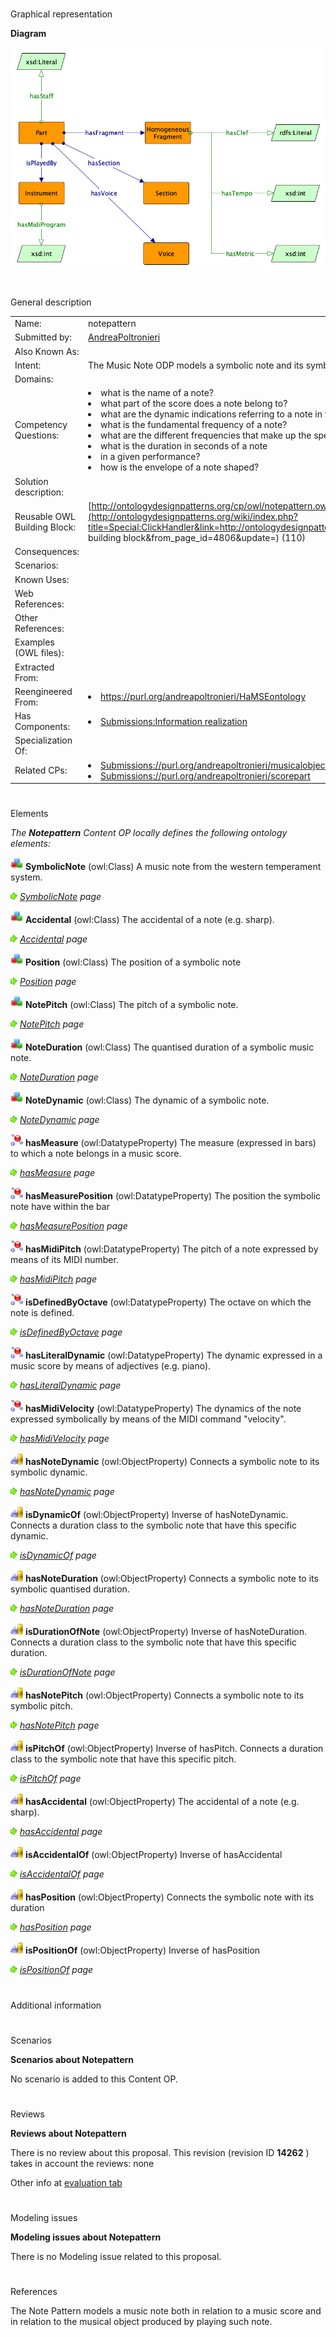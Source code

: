 # 

 Graphical representation



__Diagram__ 





[![Image:Scorepart_pattern.png](images/0/02/Scorepart_pattern.png)](../Image/Scorepart_pattern.png "Image:Scorepart_pattern.png")





# 

 General description




|  |  |
| --- | --- |
|  Name:  |  notepattern  |
|  Submitted by:  | [AndreaPoltronieri](../User/AndreaPoltronieri "User:AndreaPoltronieri")  |
|  Also Known As:  |  |
|  Intent:  |  The Music Note ODP models a symbolic note and its symbolic attributes.  |
|  Domains:  |  |
|  Competency Questions:  | <li>       what is the name of a note?      </li><li>       what part of the score does a note belong to?      </li><li>       what are the dynamic indications referring to a note in the score?      </li><li>       what is the fundamental frequency of a note?      </li><li>       what are the different frequencies that make up the spectrum of a note?      </li><li>       what is the duration in seconds of a note      </li><li>       in a given performance?      </li><li>       how is the envelope of a note shaped?      </li> |
|  Solution description:  |  |
|  Reusable OWL Building Block:  | [http://ontologydesignpatterns.org/cp/owl/notepattern.owl](http://ontologydesignpatterns.org/wiki/index.php?title=Special:ClickHandler&link=http://ontologydesignpatterns.org/cp/owl/notepattern.owl&message=OWL building block&from_page_id=4806&update=)  (110)  |
|  Consequences:  |  |
|  Scenarios:  |  |
|  Known Uses:  |  |
|  Web References:  |  |
|  Other References:  |  |
|  Examples (OWL files):  |  |
|  Extracted From:  |  |
|  Reengineered From:  | <li><a class="external free" href="https://purl.org/andreapoltronieri/HaMSEontology" rel="nofollow" title="https://purl.org/andreapoltronieri/HaMSEontology">        https://purl.org/andreapoltronieri/HaMSEontology       </a></li> |
|  Has Components:  | <li><a href="Submissions%253AInformation_realization.html" title="Submissions:Information realization">        Submissions:Information realization       </a></li> |
|  Specialization Of:  |  |
|  Related CPs:  | <li><a class="new" href="http://ontologydesignpatterns.org/wiki/index.php?title=Submissions://purl.org/andreapoltronieri/musicalobject&amp;action=edit&amp;redlink=1" title="Submissions://purl.org/andreapoltronieri/musicalobject (not yet written)">        Submissions://purl.org/andreapoltronieri/musicalobject       </a></li><li><a class="new" href="http://ontologydesignpatterns.org/wiki/index.php?title=Submissions://purl.org/andreapoltronieri/scorepart&amp;action=edit&amp;redlink=1" title="Submissions://purl.org/andreapoltronieri/scorepart (not yet written)">        Submissions://purl.org/andreapoltronieri/scorepart       </a></li> |



  





# 

 Elements



_The
 __Notepattern__ 
 Content OP locally defines the following ontology elements:_ 





[![Class](images/thumb/2/27/Class.gif/20px-Class.gif)](../Image/Class.gif "Class")
__SymbolicNote__ 
 (owl:Class) A music note from the western temperament system.
 
[![](images/thumb/8/87/ArrowRight.gif/11px-ArrowRight.gif)](../Image/ArrowRight.gif "ArrowRight.gif")
_[SymbolicNote](../Submissions/Notepattern/SymbolicNote "Submissions:Notepattern/SymbolicNote") 
 page_ 



[![Class](images/thumb/2/27/Class.gif/20px-Class.gif)](../Image/Class.gif "Class")
__Accidental__ 
 (owl:Class) The accidental of a note (e.g. sharp).
 
[![](images/thumb/8/87/ArrowRight.gif/11px-ArrowRight.gif)](../Image/ArrowRight.gif "ArrowRight.gif")
_[Accidental](../Submissions/Notepattern/Accidental "Submissions:Notepattern/Accidental") 
 page_ 



[![Class](images/thumb/2/27/Class.gif/20px-Class.gif)](../Image/Class.gif "Class")
__Position__ 
 (owl:Class) The position of a symbolic note
 
[![](images/thumb/8/87/ArrowRight.gif/11px-ArrowRight.gif)](../Image/ArrowRight.gif "ArrowRight.gif")
_[Position](../Submissions/Notepattern/Position "Submissions:Notepattern/Position") 
 page_ 



[![Class](images/thumb/2/27/Class.gif/20px-Class.gif)](../Image/Class.gif "Class")
__NotePitch__ 
 (owl:Class) The pitch of a symbolic note.
 
[![](images/thumb/8/87/ArrowRight.gif/11px-ArrowRight.gif)](../Image/ArrowRight.gif "ArrowRight.gif")
_[NotePitch](../Submissions/Notepattern/NotePitch "Submissions:Notepattern/NotePitch") 
 page_ 



[![Class](images/thumb/2/27/Class.gif/20px-Class.gif)](../Image/Class.gif "Class")
__NoteDuration__ 
 (owl:Class) The quantised duration of a symbolic music note.
 
[![](images/thumb/8/87/ArrowRight.gif/11px-ArrowRight.gif)](../Image/ArrowRight.gif "ArrowRight.gif")
_[NoteDuration](../Submissions/Notepattern/NoteDuration "Submissions:Notepattern/NoteDuration") 
 page_ 



[![Class](images/thumb/2/27/Class.gif/20px-Class.gif)](../Image/Class.gif "Class")
__NoteDynamic__ 
 (owl:Class) The dynamic of a symbolic note.
 
[![](images/thumb/8/87/ArrowRight.gif/11px-ArrowRight.gif)](../Image/ArrowRight.gif "ArrowRight.gif")
_[NoteDynamic](../Submissions/Notepattern/NoteDynamic "Submissions:Notepattern/NoteDynamic") 
 page_ 



[![DatatypeProperty](images/thumb/a/a5/DatatypeProperty.gif/20px-DatatypeProperty.gif)](../Image/DatatypeProperty.gif "DatatypeProperty")
__hasMeasure__ 
 (owl:DatatypeProperty) The measure (expressed in bars) to which a note belongs in a music score.
 
[![](images/thumb/8/87/ArrowRight.gif/11px-ArrowRight.gif)](../Image/ArrowRight.gif "ArrowRight.gif")
_[hasMeasure](../Submissions/Notepattern/hasMeasure "Submissions:Notepattern/hasMeasure") 
 page_ 



[![DatatypeProperty](images/thumb/a/a5/DatatypeProperty.gif/20px-DatatypeProperty.gif)](../Image/DatatypeProperty.gif "DatatypeProperty")
__hasMeasurePosition__ 
 (owl:DatatypeProperty) The position the symbolic note have within the bar
 
[![](images/thumb/8/87/ArrowRight.gif/11px-ArrowRight.gif)](../Image/ArrowRight.gif "ArrowRight.gif")
_[hasMeasurePosition](../Submissions/Notepattern/hasMeasurePosition "Submissions:Notepattern/hasMeasurePosition") 
 page_ 



[![DatatypeProperty](images/thumb/a/a5/DatatypeProperty.gif/20px-DatatypeProperty.gif)](../Image/DatatypeProperty.gif "DatatypeProperty")
__hasMidiPitch__ 
 (owl:DatatypeProperty) The pitch of a note expressed by means of its MIDI number.
 
[![](images/thumb/8/87/ArrowRight.gif/11px-ArrowRight.gif)](../Image/ArrowRight.gif "ArrowRight.gif")
_[hasMidiPitch](../Submissions/Notepattern/hasMidiPitch "Submissions:Notepattern/hasMidiPitch") 
 page_ 



[![DatatypeProperty](images/thumb/a/a5/DatatypeProperty.gif/20px-DatatypeProperty.gif)](../Image/DatatypeProperty.gif "DatatypeProperty")
__isDefinedByOctave__ 
 (owl:DatatypeProperty) The octave on which the note is defined.
 
[![](images/thumb/8/87/ArrowRight.gif/11px-ArrowRight.gif)](../Image/ArrowRight.gif "ArrowRight.gif")
_[isDefinedByOctave](../Submissions/Notepattern/isDefinedByOctave "Submissions:Notepattern/isDefinedByOctave") 
 page_ 



[![DatatypeProperty](images/thumb/a/a5/DatatypeProperty.gif/20px-DatatypeProperty.gif)](../Image/DatatypeProperty.gif "DatatypeProperty")
__hasLiteralDynamic__ 
 (owl:DatatypeProperty) The dynamic expressed in a music score by means of adjectives (e.g. piano).
 
[![](images/thumb/8/87/ArrowRight.gif/11px-ArrowRight.gif)](../Image/ArrowRight.gif "ArrowRight.gif")
_[hasLiteralDynamic](../Submissions/Notepattern/hasLiteralDynamic "Submissions:Notepattern/hasLiteralDynamic") 
 page_ 



[![DatatypeProperty](images/thumb/a/a5/DatatypeProperty.gif/20px-DatatypeProperty.gif)](../Image/DatatypeProperty.gif "DatatypeProperty")
__hasMidiVelocity__ 
 (owl:DatatypeProperty) The dynamics of the note expressed symbolically by means of the MIDI command "velocity".
 
[![](images/thumb/8/87/ArrowRight.gif/11px-ArrowRight.gif)](../Image/ArrowRight.gif "ArrowRight.gif")
_[hasMidiVelocity](../Submissions/Notepattern/hasMidiVelocity "Submissions:Notepattern/hasMidiVelocity") 
 page_ 



[![ObjectProperty](images/thumb/c/c3/ObjectProperty.gif/20px-ObjectProperty.gif)](../Image/ObjectProperty.gif "ObjectProperty")
__hasNoteDynamic__ 
 (owl:ObjectProperty) Connects a symbolic note to its symbolic dynamic.
 
[![](images/thumb/8/87/ArrowRight.gif/11px-ArrowRight.gif)](../Image/ArrowRight.gif "ArrowRight.gif")
_[hasNoteDynamic](../Submissions/Notepattern/hasNoteDynamic "Submissions:Notepattern/hasNoteDynamic") 
 page_ 



[![ObjectProperty](images/thumb/c/c3/ObjectProperty.gif/20px-ObjectProperty.gif)](../Image/ObjectProperty.gif "ObjectProperty")
__isDynamicOf__ 
 (owl:ObjectProperty) Inverse of hasNoteDynamic. Connects a duration class to the symbolic note that have this specific dynamic.
 
[![](images/thumb/8/87/ArrowRight.gif/11px-ArrowRight.gif)](../Image/ArrowRight.gif "ArrowRight.gif")
_[isDynamicOf](../Submissions/Notepattern/isDynamicOf "Submissions:Notepattern/isDynamicOf") 
 page_ 



[![ObjectProperty](images/thumb/c/c3/ObjectProperty.gif/20px-ObjectProperty.gif)](../Image/ObjectProperty.gif "ObjectProperty")
__hasNoteDuration__ 
 (owl:ObjectProperty) Connects a symbolic note to its symbolic quantised duration.
 
[![](images/thumb/8/87/ArrowRight.gif/11px-ArrowRight.gif)](../Image/ArrowRight.gif "ArrowRight.gif")
_[hasNoteDuration](../Submissions/Notepattern/hasNoteDuration "Submissions:Notepattern/hasNoteDuration") 
 page_ 



[![ObjectProperty](images/thumb/c/c3/ObjectProperty.gif/20px-ObjectProperty.gif)](../Image/ObjectProperty.gif "ObjectProperty")
__isDurationOfNote__ 
 (owl:ObjectProperty) Inverse of hasNoteDuration. Connects a duration class to the symbolic note that have this specific duration.
 
[![](images/thumb/8/87/ArrowRight.gif/11px-ArrowRight.gif)](../Image/ArrowRight.gif "ArrowRight.gif")
_[isDurationOfNote](../Submissions/Notepattern/isDurationOfNote "Submissions:Notepattern/isDurationOfNote") 
 page_ 



[![ObjectProperty](images/thumb/c/c3/ObjectProperty.gif/20px-ObjectProperty.gif)](../Image/ObjectProperty.gif "ObjectProperty")
__hasNotePitch__ 
 (owl:ObjectProperty) Connects a symbolic note to its symbolic pitch.
 
[![](images/thumb/8/87/ArrowRight.gif/11px-ArrowRight.gif)](../Image/ArrowRight.gif "ArrowRight.gif")
_[hasNotePitch](../Submissions/Notepattern/hasNotePitch "Submissions:Notepattern/hasNotePitch") 
 page_ 



[![ObjectProperty](images/thumb/c/c3/ObjectProperty.gif/20px-ObjectProperty.gif)](../Image/ObjectProperty.gif "ObjectProperty")
__isPitchOf__ 
 (owl:ObjectProperty) Inverse of hasPitch. Connects a duration class to the symbolic note that have this specific pitch.
 
[![](images/thumb/8/87/ArrowRight.gif/11px-ArrowRight.gif)](../Image/ArrowRight.gif "ArrowRight.gif")
_[isPitchOf](../Submissions/Notepattern/isPitchOf "Submissions:Notepattern/isPitchOf") 
 page_ 



[![ObjectProperty](images/thumb/c/c3/ObjectProperty.gif/20px-ObjectProperty.gif)](../Image/ObjectProperty.gif "ObjectProperty")
__hasAccidental__ 
 (owl:ObjectProperty) The accidental of a note (e.g. sharp).
 
[![](images/thumb/8/87/ArrowRight.gif/11px-ArrowRight.gif)](../Image/ArrowRight.gif "ArrowRight.gif")
_[hasAccidental](../Submissions/Notepattern/hasAccidental "Submissions:Notepattern/hasAccidental") 
 page_ 



[![ObjectProperty](images/thumb/c/c3/ObjectProperty.gif/20px-ObjectProperty.gif)](../Image/ObjectProperty.gif "ObjectProperty")
__isAccidentalOf__ 
 (owl:ObjectProperty) Inverse of hasAccidental
 
[![](images/thumb/8/87/ArrowRight.gif/11px-ArrowRight.gif)](../Image/ArrowRight.gif "ArrowRight.gif")
_[isAccidentalOf](../Submissions/Notepattern/isAccidentalOf "Submissions:Notepattern/isAccidentalOf") 
 page_ 



[![ObjectProperty](images/thumb/c/c3/ObjectProperty.gif/20px-ObjectProperty.gif)](../Image/ObjectProperty.gif "ObjectProperty")
__hasPosition__ 
 (owl:ObjectProperty) Connects the symbolic note with its duration
 
[![](images/thumb/8/87/ArrowRight.gif/11px-ArrowRight.gif)](../Image/ArrowRight.gif "ArrowRight.gif")
_[hasPosition](../Submissions/Notepattern/hasPosition "Submissions:Notepattern/hasPosition") 
 page_ 



[![ObjectProperty](images/thumb/c/c3/ObjectProperty.gif/20px-ObjectProperty.gif)](../Image/ObjectProperty.gif "ObjectProperty")
__isPositionOf__ 
 (owl:ObjectProperty) Inverse of hasPosition
 
[![](images/thumb/8/87/ArrowRight.gif/11px-ArrowRight.gif)](../Image/ArrowRight.gif "ArrowRight.gif")
_[isPositionOf](../Submissions/Notepattern/isPositionOf "Submissions:Notepattern/isPositionOf") 
 page_ 


  





# 

 Additional information



# 

 Scenarios




__Scenarios about Notepattern__ 


 No scenario is added to this Content OP.
 




# 

 Reviews




__Reviews about Notepattern__ 


 There is no review about this proposal.
This revision (revision ID
 __14262__ 
 ) takes in account the reviews: none
 



 Other info at
 [evaluation tab](http://ontologydesignpatterns.org/wiki/index.php?title=Submissions:Notepattern&action=evaluation "http://ontologydesignpatterns.org/wiki/index.php?title=Submissions:Notepattern&action=evaluation") 





# 

 Modeling issues




__Modeling issues about Notepattern__ 


 There is no Modeling issue related to this proposal.
 




# 

 References



  

 The Note Pattern models a music note both in relation to a music score and in relation to the musical object produced by playing such note.